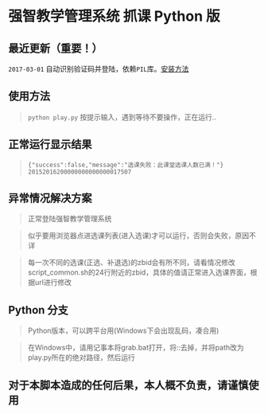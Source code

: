 # 强智教学管理系统 抓课 Python 版

## 最近更新（重要！）

`2017-03-01` 自动识别验证码并登陆，依赖`PIL`库。[安装方法](http://www.liaoxuefeng.com/wiki/001374738125095c955c1e6d8bb493182103fac9270762a000/00140767171357714f87a053a824ffd811d98a83b58ec13000)

## 使用方法

> `python play.py` 按提示输入，遇到等待不要操作，正在运行..

## 正常运行显示结果

> `{"success":false,"message":"选课失败：此课堂选课人数已满！"}
20152016200000000000000017507`

## 异常情况解决方案

> 正常登陆强智教学管理系统

> 似乎要用浏览器点进选课列表(进入选课)才可以运行，否则会失败，原因不详

> 每一次不同的选课(正选、补退选)的zbid会有所不同，请看情况修改script_common.sh的24行附近的zbid，具体的值请正常进入选课界面，根据url进行修改

## Python 分支

> Python版本，可以跨平台用(Windows下会出现乱码，凑合用)

> 在Windows中，请用记事本将grab.bat打开，将::去掉，并将path改为play.py所在的绝对路径，然后运行

## 对于本脚本造成的任何后果，本人概不负责，请谨慎使用
